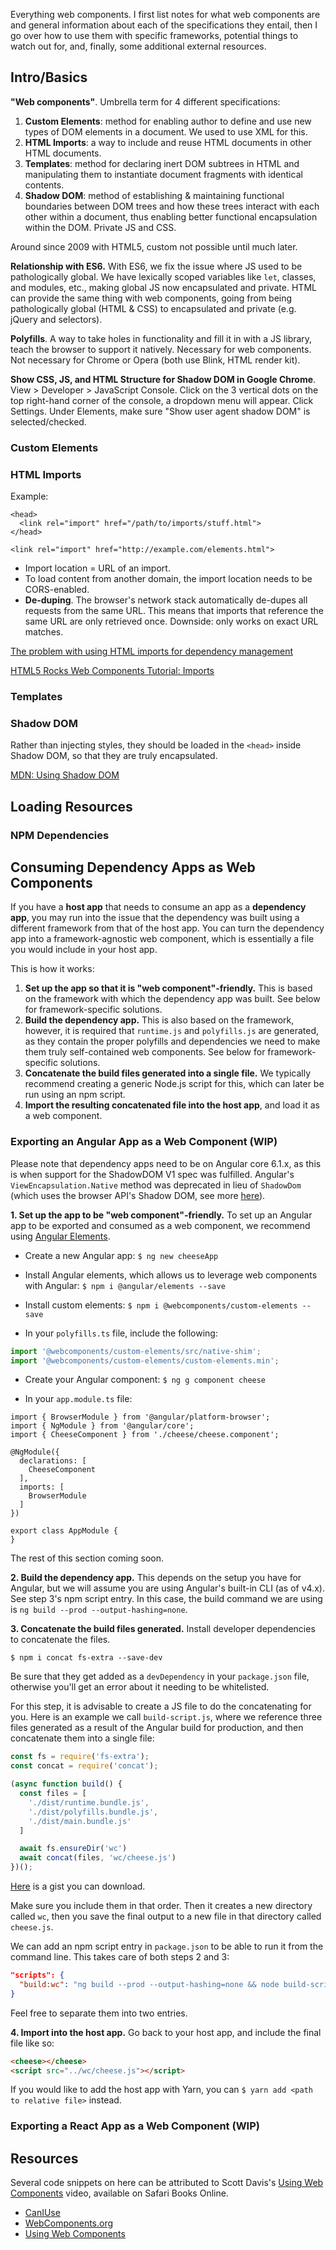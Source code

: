 Everything web components. I first list notes for what web components are and general information about each of the specifications they entail, then I go over how to use them with specific frameworks, potential things to watch out for, and, finally, some additional external resources.

## Intro/Basics

**"Web components"**. Umbrella term for 4 different specifications:

   1. **Custom Elements**: method for enabling author to define and use new types of DOM elements in a document. We used to use XML for this.
   2. **HTML Imports**: a way to include and reuse HTML documents in other HTML documents.
   3. **Templates**: method for declaring inert DOM subtrees in HTML and manipulating them to instantiate document fragments with identical contents.
   4. **Shadow DOM**: method of establishing & maintaining functional boundaries between DOM trees and how these trees interact with each other within a document, thus enabling better functional encapsulation within the DOM. Private JS and CSS.

Around since 2009 with HTML5, custom not possible until much later.

**Relationship with ES6.** With ES6, we fix the issue where JS used to be pathologically global. We have lexically scoped variables like `let`, classes, and modules, etc., making global JS now encapsulated and private. HTML can provide the same thing with web components, going from being pathologically global (HTML & CSS) to encapsulated and private (e.g. jQuery and selectors).

**Polyfills**. A way to take holes in functionality and fill it in with a JS library, teach the browser to support it natively. Necessary for web components. Not necessary for Chrome or Opera (both use Blink, HTML render kit).

**Show CSS, JS, and HTML Structure for Shadow DOM in Google Chrome**. View > Developer > JavaScript Console. Click on the 3 vertical dots on the top right-hand corner of the console, a dropdown menu will appear. Click Settings. Under Elements, make sure "Show user agent shadow DOM" is selected/checked.

### Custom Elements

### HTML Imports

Example:
```
<head>
  <link rel="import" href="/path/to/imports/stuff.html">
</head>
```

```
<link rel="import" href="http://example.com/elements.html">
```

- Import location = URL of an import.
- To load content from another domain, the import location needs to be CORS-enabled.
- **De-duping**. The browser's network stack automatically de-dupes all requests from the same URL. This means that imports that reference the same URL are only retrieved once. Downside: only works on exact URL matches.

[The problem with using HTML imports for dependency management](https://github.com/tjvantoll/www.tjvantoll.com/blob/master/_posts/2014-08-12-the-problem-with-using-html-imports-for-dependency-management.markdown)

[HTML5 Rocks Web Components Tutorial: Imports](https://www.html5rocks.com/en/tutorials/webcomponents/imports/)

### Templates

### Shadow DOM

Rather than injecting styles, they should be loaded in the `<head>` inside Shadow DOM, so that they are truly encapsulated.

[MDN: Using Shadow DOM](https://developer.mozilla.org/en-US/docs/Web/Web_Components/Using_shadow_DOM)

## Loading Resources

### NPM Dependencies

## Consuming Dependency Apps as Web Components
If you have a **host app** that needs to consume an app as a **dependency app**, you may run into the issue that the dependency was built using a different framework from that of the host app. You can turn the dependency app into a framework-agnostic web component, which is essentially a file you would include in your host app.

This is how it works:

1. **Set up the app so that it is "web component"-friendly.** This is based on the framework with which the dependency app was built. See below for framework-specific solutions.
2. **Build the dependency app.** This is also based on the framework, however, it is required that `runtime.js` and `polyfills.js` are generated, as they contain the proper polyfills and dependencies we need to make them truly self-contained web components. See below for framework-specific solutions.
3. **Concatenate the build files generated into a single file.** We typically recommend creating a generic Node.js script for this, which can later be run using an npm script.
4. **Import the resulting concatenated file into the host app**, and load it as a web component.


### Exporting an Angular App as a Web Component (WIP)
Please note that dependency apps need to be on Angular core 6.1.x, as this is when support for the ShadowDOM V1 spec was fulfilled. Angular's `ViewEncapsulation.Native` method was deprecated in lieu of `ShadowDom` (which uses the browser API's Shadow DOM, see more [here](https://developer.mozilla.org/en-US/docs/Web/Web_Components/Using_shadow_DOM)).

**1. Set up the app to be "web component"-friendly.**
To set up an Angular app to be exported and consumed as a web component, we recommend using [Angular Elements](https://angular.io/guide/elements).

- Create a new Angular app: `$ ng new cheeseApp`

- Install Angular elements, which allows us to leverage web components with Angular: `$ npm i @angular/elements --save`

- Install custom elements: `$ npm i @webcomponents/custom-elements --save`

- In your `polyfills.ts` file, include the following:

```typescript
import '@webcomponents/custom-elements/src/native-shim';
import '@webcomponents/custom-elements/custom-elements.min';
```

- Create your Angular component: `$ ng g component cheese`

- In your `app.module.ts` file:

```
import { BrowserModule } from '@angular/platform-browser';
import { NgModule } from '@angular/core';
import { CheeseComponent } from './cheese/cheese.component';

@NgModule({
  declarations: [
    CheeseComponent
  ],
  imports: [
    BrowserModule
  ]
})

export class AppModule {
}
```


The rest of this section coming soon.


**2. Build the dependency app.**
This depends on the setup you have for Angular, but we will assume you are using Angular's built-in CLI (as of v4.x). See step 3's npm script entry. In this case, the build command we are using is `ng build --prod --output-hashing=none`.

**3. Concatenate the build files generated.**
Install developer dependencies to concatenate the files.

`$ npm i concat fs-extra --save-dev`

Be sure that they get added as a `devDependency` in your `package.json` file, otherwise you'll get an error about it needing to be whitelisted.

For this step, it is advisable to create a JS file to do the concatenating for you. Here is an example we call `build-script.js`, where we reference three files generated as a result of the Angular build for production, and then concatenate them into a single file:

```javascript
const fs = require('fs-extra');
const concat = require('concat');

(async function build() {
  const files = [
    './dist/runtime.bundle.js',
    './dist/polyfills.bundle.js',
    './dist/main.bundle.js'
  ]

  await fs.ensureDir('wc')
  await concat(files, 'wc/cheese.js')
})();

```

[Here](https://gist.github.com/kahboom/a608c783520cd92bf4ea8bcd5f1aa5cc) is a gist you can download.

Make sure you include them in that order. Then it creates a new directory called `wc`, then you save the final output to a new file in that directory called `cheese.js`.

We can add an npm script entry in `package.json` to be able to run it from the command line. This takes care of both steps 2 and 3:
```json
"scripts": {
  "build:wc": "ng build --prod --output-hashing=none && node build-script.js",
}
```

Feel free to separate them into two entries.

**4. Import into the host app.**
Go back to your host app, and include the final file like so:

```html
<cheese></cheese>
<script src="../wc/cheese.js"></script>
```


If you would like to add the host app with Yarn, you can `$ yarn add <path to relative file>` instead.

### Exporting a React App as a Web Component (WIP)

## Resources
Several code snippets on here can be attributed to Scott Davis's [Using Web Components](https://www.safaribooksonline.com/videos/using-web-components/9781491957264) video, available on Safari Books Online.

- [CanIUse](https://caniuse.com/)
- [WebComponents.org](https://www.webcomponents.org)
- [Using Web Components](https://www.safaribooksonline.com/videos/using-web-components/9781491957264)

